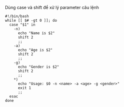 Dùng case và shift để xử lý parameter câu lệnh

```
#!/bin/bash
while [[ $# -gt 0 ]]; do
  case "$1" in
    -n)
      echo "Name is $2"
      shift 2
      ;;
    -a)
      echo "Age is $2"
      shift 2
      ;;
    -g)
      echo "Gender is $2"
      shift 2
      ;;
    *)
      echo "Usage: $0 -n <name> -a <age> -g <gender>"
      exit 1
      ;;
  esac
done

```
